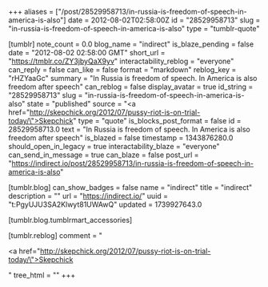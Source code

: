 +++
aliases = ["/post/28529958713/in-russia-is-freedom-of-speech-in-america-is-also"]
date = 2012-08-02T02:58:00Z
id = "28529958713"
slug = "in-russia-is-freedom-of-speech-in-america-is-also"
type = "tumblr-quote"

[tumblr]
note_count = 0.0
blog_name = "indirect"
is_blaze_pending = false
date = "2012-08-02 02:58:00 GMT"
short_url = "https://tmblr.co/ZY3jbyQaX9yv"
interactability_reblog = "everyone"
can_reply = false
can_like = false
format = "markdown"
reblog_key = "rHZYaaGc"
summary = "In Russia is freedom of speech. In America is also freedom after speech"
can_reblog = false
display_avatar = true
id_string = "28529958713"
slug = "in-russia-is-freedom-of-speech-in-america-is-also"
state = "published"
source = "<a href=\"http://skepchick.org/2012/07/pussy-riot-is-on-trial-today/\">Skepchick</a>"
type = "quote"
is_blocks_post_format = false
id = 28529958713.0
text = "In Russia is freedom of speech. In America is also freedom after speech"
is_blazed = false
timestamp = 1343876280.0
should_open_in_legacy = true
interactability_blaze = "everyone"
can_send_in_message = true
can_blaze = false
post_url = "https://indirect.io/post/28529958713/in-russia-is-freedom-of-speech-in-america-is-also"

[tumblr.blog]
can_show_badges = false
name = "indirect"
title = "indirect"
description = ""
url = "https://indirect.io/"
uuid = "t:PgyUJU3SA2Klwyt81UWAwQ"
updated = 1739927643.0

[tumblr.blog.tumblrmart_accessories]

[tumblr.reblog]
comment = "<p><a href=\"http://skepchick.org/2012/07/pussy-riot-is-on-trial-today/\">Skepchick</a></p>"
tree_html = ""
+++
